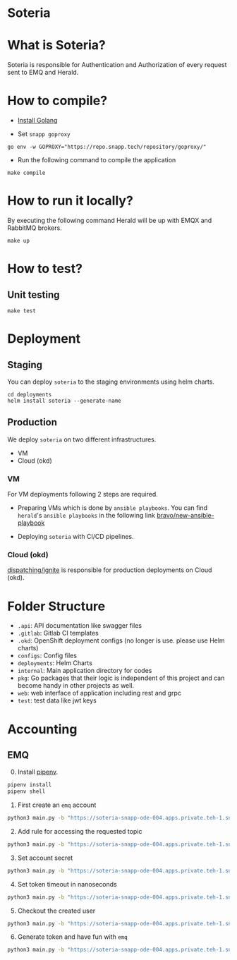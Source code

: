 # Soteria

# What is Soteria?

Soteria is responsible for Authentication and Authorization of every request sent to EMQ and Herald.

# How to compile?

- [Install Golang](https://golang.org/doc/install)

- Set `snapp goproxy`

`go env -w GOPROXY="https://repo.snapp.tech/repository/goproxy/"`

- Run the following command to compile the application

`make compile`

# How to run it locally?

By executing the following command Herald will be up with EMQX and RabbitMQ brokers.

`make up`

# How to test?

## Unit testing

`make test`

# Deployment

## Staging

You can deploy `soteria` to the staging environments using
helm charts.

```
cd deployments
helm install soteria --generate-name
```

## Production

We deploy `soteria` on two different infrastructures.

- VM
- Cloud (okd)

### VM

For VM deployments following 2 steps are required.

- Preparing VMs which is done by `ansible playbooks`. You can find `herald`'s
  `ansible playbooks` in the following link
  [bravo/new-ansible-playbook](https://gitlab.snapp.ir/bravo/new-ansible-playbook)

- Deploying `soteria` with CI/CD pipelines.

### Cloud (okd)

[dispatching/ignite](https://gitlab.snapp.ir/dispatching/ignite) is responsible
for production deployments on Cloud (okd).

# Folder Structure

- `.api`: API documentation like swagger files
- `.gitlab`: Gitlab CI templates
- `.okd`: OpenShift deployment configs (no longer is use. please use Helm charts)
- `configs`: Config files
- `deployments`: Helm Charts
- `internal`: Main application directory for codes
- `pkg`: Go packages that their logic is independent of this project and can become handy in other projects as well.
- `web`: web interface of application including rest and grpc
- `test`: test data like jwt keys

# Accounting

## EMQ

0. Install [pipenv](https://pipenv.pypa.io/en/latest/).

```sh
pipenv install
pipenv shell
```

1. First create an `emq` account

```sh
python3 main.py -b "https://soteria-snapp-ode-004.apps.private.teh-1.snappcloud.io/" new -u gossiper -p password -t emq
```

2. Add rule for accessing the requested topic

```sh
python3 main.py -b "https://soteria-snapp-ode-004.apps.private.teh-1.snappcloud.io/" rules-add --username gossiper --password password --topic shared_location --access-type pubsub
```

3. Set account secret

```sh
python3 main.py -b "https://soteria-snapp-ode-004.apps.private.teh-1.snappcloud.io/" set-secret --username gossiper --password password --secret secret
```

4. Set token timeout in nanoseconds

```sh
python3 main.py -b "https://soteria-snapp-ode-004.apps.private.teh-1.snappcloud.io/" set-expire --username gossiper --password password -e $(( 356 * 24 * 60 * 60 * 1000 * 1000 * 1000))
```

5. Checkout the created user

```sh
python3 main.py -b "https://soteria-snapp-ode-004.apps.private.teh-1.snappcloud.io/" show --username gossiper --password password
```

6. Generate token and have fun with `emq`

```sh
python3 main.py -b "https://soteria-snapp-ode-004.apps.private.teh-1.snappcloud.io/" token --username gossiper --secret secret --grant-type pub
```
